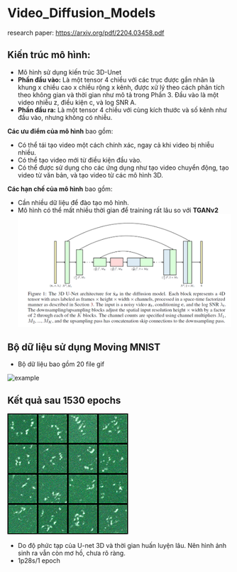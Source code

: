 # Video_Diffusion_Models
research paper: https://arxiv.org/pdf/2204.03458.pdf

## Kiến trúc mô hình: 
- Mô hình sử dụng kiến trúc 3D-Unet
- **Phần đầu vào:** Là một tensor 4 chiều với các trục được gắn nhãn là khung x chiều cao x chiều rộng x kênh, được xử lý theo cách phân tích theo không gian và thời gian như mô tả trong Phần 3. Đầu vào là một video nhiễu z, điều kiện c, và log SNR A.
- **Phần đầu ra:** Là một tensor 4 chiều với cùng kích thước và số kênh như đầu vào, nhưng không có nhiễu.

**Các ưu điểm của mô hình** bao gồm:

- Có thể tái tạo video một cách chính xác, ngay cả khi video bị nhiễu nhiều.
- Có thể tạo video mới từ điều kiện đầu vào.
- Có thể được sử dụng cho các ứng dụng như tạo video chuyển động, tạo video từ văn bản, và tạo video từ các mô hình 3D.

**Các hạn chế của mô hình** bao gồm:

- Cần nhiều dữ liệu để đào tạo mô hình.
- Mô hình có thể mất nhiều thời gian để training rất lâu so với **TGANv2**
![image](/assert/model.png)

## Bộ dữ liệu sử dụng **Moving MNIST**
- Bộ dữ liệu bao gồm 20 file gif
  
![example](/assert/sequence_0.gif)

## Kết quả sau 1530 epochs
![result](/assert/153.gif)
- Do độ phức tạp của U-net 3D và thời gian huấn luyện lâu. Nên hình ảnh sinh ra vẫn còn mơ hồ, chưa rõ ràng.
- 1p28s/1 epoch
